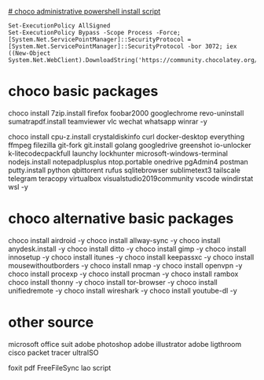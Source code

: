 [# choco administrative powershell install script](https://chocolatey.org/install)
```
Set-ExecutionPolicy AllSigned
Set-ExecutionPolicy Bypass -Scope Process -Force; [System.Net.ServicePointManager]::SecurityProtocol = [System.Net.ServicePointManager]::SecurityProtocol -bor 3072; iex ((New-Object System.Net.WebClient).DownloadString('https://community.chocolatey.org/install.ps1'))
```
# choco basic packages
choco install 7zip.install firefox foobar2000 googlechrome revo-uninstall sumatrapdf.install teamviewer vlc wechat whatsapp winrar -y

choco install cpu-z.install crystaldiskinfo curl docker-desktop everything ffmpeg filezilla git-fork git.install golang googledrive greenshot io-unlocker k-litecodecpackfull launchy lockhunter microsoft-windows-terminal nodejs.install notepadplusplus ntop.portable onedrive pgAdmin4 postman putty.install python qbittorent rufus sqlitebrowser sublimetext3 tailscale telegram teracopy virtualbox visualstudio2019community vscode windirstat wsl -y


# choco alternative basic packages
choco install airdroid -y
choco install allway-sync -y
choco install anydesk.install -y
choco install ditto -y
choco install gimp -y
choco install innosetup -y
choco install itunes -y
choco install keepassxc -y
choco install mousewithoutborders -y
choco install nmap -y
choco install openvpn -y
choco install procexp -y
choco install procman -y
choco install rambox
choco install thonny -y
choco install tor-browser -y
choco install unifiedremote -y
choco install wireshark -y
choco install youtube-dl -y

# other source
microsoft office suit
adobe photoshop
adobe illustrator
adobe ligthroom
cisco packet tracer
ultraISO

foxit pdf
FreeFileSync
lao script

